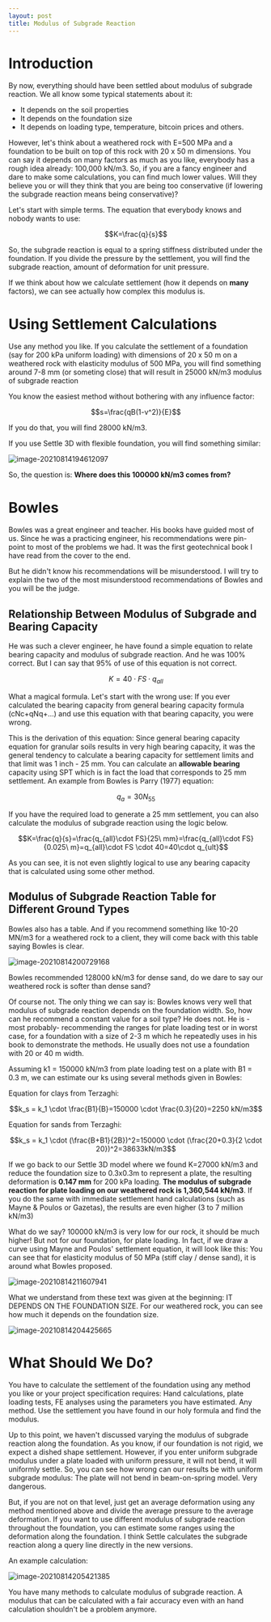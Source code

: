 ```yaml
---
layout: post
title: Modulus of Subgrade Reaction
---
```


# Introduction

By now, everything should have been settled about modulus of subgrade reaction. We all know some typical statements about it:

* It depends on the soil properties
* It depends on the foundation size
* It depends on loading type, temperature, bitcoin prices and others.

However, let's think about a weathered rock with E=500 MPa and a foundation to be built on top of this rock with 20 x 50 m dimensions. You can say it depends on many factors as much as you like, everybody has a rough idea already: 100,000 kN/m3. So, if you are a fancy engineer and dare to make some calculations, you can find much lower values. Will they believe you or will they think that you are being too conservative (if lowering the subgrade reaction means being conservative)? 

Let's start with simple terms. The equation that everybody knows and nobody wants to use:

$$K=\frac{q}{s}$$

So, the subgrade reaction is equal to a spring stiffness distributed under the foundation. If you divide the pressure by the settlement, you will find the subgrade reaction, amount of deformation for unit pressure.

If we think about how we calculate settlement (how it depends on **many** factors), we can see actually how complex this modulus is.

# Using Settlement Calculations

Use any method you like. If you calculate the settlement of a foundation (say for 200 kPa uniform loading) with dimensions of 20 x 50 m on a weathered rock with elasticity modulus of 500 MPa, you will find something around 7-8 mm (or someting close) that will result in 25000 kN/m3 modulus of subgrade reaction

You know the easiest method without bothering with any influence factor:

$$s=\frac{qB(1-v^2)}{E}$$

If you do that, you will find 28000 kN/m3.

If you use Settle 3D with flexible foundation, you will find something similar:

![image-20210814194612097](/images/Settle3D.png)



So, the question is: **Where does this 100000 kN/m3 comes from?**

# Bowles

Bowles was a great engineer and teacher. His books have guided most of us. Since he was a practicing engineer, his recommendations were pin-point to most of the problems we had. It was the first geotechnical book I have read from the cover to the end.

But he didn't know his recommendations will be misunderstood. I will try to explain the two of the most misunderstood recommendations of Bowles and you will be the judge.

## Relationship Between Modulus of Subgrade and Bearing Capacity

He was such a clever engineer, he have found a simple equation to relate bearing capacity and modulus of subgrade reaction. And he was 100% correct. But I can say that 95% of use of this equation is not correct.

$$K=40\cdot FS\cdot q_{all}$$

What a magical formula. Let's start with the wrong use: If you ever calculated the bearing capacity from general bearing capacity formula (cNc+qNq+...) and use this equation with that bearing capacity, you were wrong.

This is the derivation of this equation: Since general bearing capacity equation for granular soils results in very high bearing capacity, it was the general tendency to calculate a bearing capacity for settlement limits and that limit was 1 inch - 25 mm. You can calculate an **allowable bearing** capacity using SPT which is in fact the load that corresponds to 25 mm settlement. An example from Bowles is Parry (1977) equation: 

$$q_a=30N_{55}$$

If you have the required load to generate a 25 mm settlement, you can also calculate the modulus of subgrade reaction using the logic below.

$$K=\frac{q}{s}=\frac{q_{all}\cdot FS}{25\ mm}=\frac{q_{all}\cdot FS}{0.025\ m}=q_{all}\cdot FS \cdot 40=40\cdot q_{ult}$$

As you can see, it is not even slightly logical to use any bearing capacity that is calculated using some other method. 

## Modulus of Subgrade Reaction Table for Different Ground Types

Bowles also has a table. And if you recommend something like 10-20 MN/m3 for a weathered rock to a client, they will come back with this table saying Bowles is clear.

![image-20210814200729168](/images/Bowles.png)

Bowles recommended 128000 kN/m3 for dense sand, do we dare to say our weathered rock is softer than dense sand? 

Of course not. The only thing we can say is: Bowles knows very well that modulus of subgrade reaction depends on the foundation width. So, how can he recommend a constant value for a soil type? He does not. He is -most probably- recommending the ranges for plate loading test or in worst case, for a foundation with a size of 2-3 m which he repeatedly uses in his book to demonstrate the methods. He usually does not use a foundation with 20 or 40 m width.

Assuming k1 = 150000 kN/m3 from plate loading test on a plate with B1 = 0.3 m,  we can estimate our ks using several methods given in Bowles:

Equation for clays from Terzaghi:

$$k_s = k_1 \cdot \frac{B1}{B}=150000 \cdot \frac{0.3}{20}=2250 kN/m3$$

Equation for sands from Terzaghi:

$$k_s = k_1 \cdot (\frac{B+B1}{2B})^2=150000 \cdot (\frac{20+0.3}{2 \cdot 20})^2=38633kN/m3$$

If we go back to our Settle 3D model where we found K=27000 kN/m3  and reduce the foundation size to 0.3x0.3m to represent a plate, the resulting deformation is **0.147 mm** for 200 kPa loading. **The modulus of subgrade reaction for plate loading on our weathered rock is 1,360,544 kN/m3**. If you do the same with immediate settlement hand calculations (such as Mayne & Poulos or Gazetas), the results are even higher (3 to 7 million kN/m3)

What do we say? 100000 kN/m3 is very low for our rock, it should be much higher! But not for our foundation, for plate loading. In fact, if we draw a curve using Mayne and Poulos' settlement equation, it will look like this: You can see that for elasticity modulus of 50 MPa (stiff clay / dense sand), it is around what Bowles proposed.

![image-20210814211607941](/images/image-20210814211607941.png)

What we understand from these text was given at the beginning: IT DEPENDS ON THE FOUNDATION SIZE. For our weathered rock, you can see how much it depends on the foundation size. 

![image-20210814204425665](/images/FoundationSize.png)

# What Should We Do?

You have to calculate the settlement of the foundation using any method you like or your project specification requires: Hand calculations, plate loading tests, FE analyses using the parameters you have estimated. Any method. Use the settlement you have found in our holy formula and find the modulus.

Up to this point, we haven't discussed varying the modulus of subgrade reaction along the foundation. As you know, if our foundation is not rigid, we expect a dished shape settlement. However, if you enter uniform subgrade modulus under a plate loaded with uniform pressure, it will not bend, it will uniformly settle. So, you can see how wrong can our results be with uniform subgrade modulus: The plate will not bend in beam-on-spring model. Very dangerous. 

But, if you are not on that level, just get an average deformation using any method mentioned above and divide the average pressure to the average deformation. If you want to use different modulus of subgrade reaction throughout the foundation, you can estimate some ranges using the deformation along the foundation. I think Settle calculates the subgrade reaction along a query line directly in the new versions.

An example calculation:

![image-20210814205421385](/images/SettletoModulus.png)

You have many methods to calculate modulus of subgrade reaction. A modulus that can be calculated with a fair accuracy even with an hand calculation shouldn't be a problem anymore.